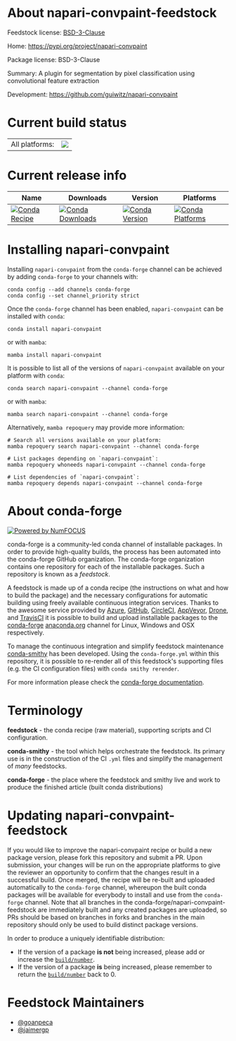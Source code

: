 About napari-convpaint-feedstock
================================

Feedstock license: [BSD-3-Clause](https://github.com/conda-forge/napari-convpaint-feedstock/blob/main/LICENSE.txt)

Home: https://pypi.org/project/napari-convpaint

Package license: BSD-3-Clause

Summary: A plugin for segmentation by pixel classification using convolutional feature extraction

Development: https://github.com/guiwitz/napari-convpaint

Current build status
====================


<table><tr><td>All platforms:</td>
    <td>
      <a href="https://dev.azure.com/conda-forge/feedstock-builds/_build/latest?definitionId=20896&branchName=main">
        <img src="https://dev.azure.com/conda-forge/feedstock-builds/_apis/build/status/napari-convpaint-feedstock?branchName=main">
      </a>
    </td>
  </tr>
</table>

Current release info
====================

| Name | Downloads | Version | Platforms |
| --- | --- | --- | --- |
| [![Conda Recipe](https://img.shields.io/badge/recipe-napari--convpaint-green.svg)](https://anaconda.org/conda-forge/napari-convpaint) | [![Conda Downloads](https://img.shields.io/conda/dn/conda-forge/napari-convpaint.svg)](https://anaconda.org/conda-forge/napari-convpaint) | [![Conda Version](https://img.shields.io/conda/vn/conda-forge/napari-convpaint.svg)](https://anaconda.org/conda-forge/napari-convpaint) | [![Conda Platforms](https://img.shields.io/conda/pn/conda-forge/napari-convpaint.svg)](https://anaconda.org/conda-forge/napari-convpaint) |

Installing napari-convpaint
===========================

Installing `napari-convpaint` from the `conda-forge` channel can be achieved by adding `conda-forge` to your channels with:

```
conda config --add channels conda-forge
conda config --set channel_priority strict
```

Once the `conda-forge` channel has been enabled, `napari-convpaint` can be installed with `conda`:

```
conda install napari-convpaint
```

or with `mamba`:

```
mamba install napari-convpaint
```

It is possible to list all of the versions of `napari-convpaint` available on your platform with `conda`:

```
conda search napari-convpaint --channel conda-forge
```

or with `mamba`:

```
mamba search napari-convpaint --channel conda-forge
```

Alternatively, `mamba repoquery` may provide more information:

```
# Search all versions available on your platform:
mamba repoquery search napari-convpaint --channel conda-forge

# List packages depending on `napari-convpaint`:
mamba repoquery whoneeds napari-convpaint --channel conda-forge

# List dependencies of `napari-convpaint`:
mamba repoquery depends napari-convpaint --channel conda-forge
```


About conda-forge
=================

[![Powered by
NumFOCUS](https://img.shields.io/badge/powered%20by-NumFOCUS-orange.svg?style=flat&colorA=E1523D&colorB=007D8A)](https://numfocus.org)

conda-forge is a community-led conda channel of installable packages.
In order to provide high-quality builds, the process has been automated into the
conda-forge GitHub organization. The conda-forge organization contains one repository
for each of the installable packages. Such a repository is known as a *feedstock*.

A feedstock is made up of a conda recipe (the instructions on what and how to build
the package) and the necessary configurations for automatic building using freely
available continuous integration services. Thanks to the awesome service provided by
[Azure](https://azure.microsoft.com/en-us/services/devops/), [GitHub](https://github.com/),
[CircleCI](https://circleci.com/), [AppVeyor](https://www.appveyor.com/),
[Drone](https://cloud.drone.io/welcome), and [TravisCI](https://travis-ci.com/)
it is possible to build and upload installable packages to the
[conda-forge](https://anaconda.org/conda-forge) [anaconda.org](https://anaconda.org/)
channel for Linux, Windows and OSX respectively.

To manage the continuous integration and simplify feedstock maintenance
[conda-smithy](https://github.com/conda-forge/conda-smithy) has been developed.
Using the ``conda-forge.yml`` within this repository, it is possible to re-render all of
this feedstock's supporting files (e.g. the CI configuration files) with ``conda smithy rerender``.

For more information please check the [conda-forge documentation](https://conda-forge.org/docs/).

Terminology
===========

**feedstock** - the conda recipe (raw material), supporting scripts and CI configuration.

**conda-smithy** - the tool which helps orchestrate the feedstock.
                   Its primary use is in the construction of the CI ``.yml`` files
                   and simplify the management of *many* feedstocks.

**conda-forge** - the place where the feedstock and smithy live and work to
                  produce the finished article (built conda distributions)


Updating napari-convpaint-feedstock
===================================

If you would like to improve the napari-convpaint recipe or build a new
package version, please fork this repository and submit a PR. Upon submission,
your changes will be run on the appropriate platforms to give the reviewer an
opportunity to confirm that the changes result in a successful build. Once
merged, the recipe will be re-built and uploaded automatically to the
`conda-forge` channel, whereupon the built conda packages will be available for
everybody to install and use from the `conda-forge` channel.
Note that all branches in the conda-forge/napari-convpaint-feedstock are
immediately built and any created packages are uploaded, so PRs should be based
on branches in forks and branches in the main repository should only be used to
build distinct package versions.

In order to produce a uniquely identifiable distribution:
 * If the version of a package **is not** being increased, please add or increase
   the [``build/number``](https://docs.conda.io/projects/conda-build/en/latest/resources/define-metadata.html#build-number-and-string).
 * If the version of a package **is** being increased, please remember to return
   the [``build/number``](https://docs.conda.io/projects/conda-build/en/latest/resources/define-metadata.html#build-number-and-string)
   back to 0.

Feedstock Maintainers
=====================

* [@goanpeca](https://github.com/goanpeca/)
* [@jaimergp](https://github.com/jaimergp/)

